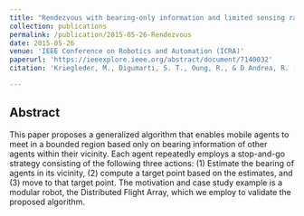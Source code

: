 ```yaml
---
title: "Rendezvous with bearing-only information and limited sensing range"
collection: publications
permalink: /publication/2015-05-26-Rendezvous
date: 2015-05-26
venue: 'IEEE Conference on Robotics and Automation (ICRA)'
paperurl: 'https://ieeexplore.ieee.org/abstract/document/7140032'
citation: 'Kriegleder, M., Digumarti, S. T., Oung, R., & D Andrea, R. (2015). &quot;Rendezvous with bearing-only information and limited sensing range.&quot; <i>IEEE Conference on Robotics and Automation</i>, 2015, pp. 5941-5947.'

---
```

## Abstract
This paper proposes a generalized algorithm that enables mobile agents to meet in a bounded region based only on bearing information of other agents within their vicinity. Each agent repeatedly employs a stop-and-go strategy consisting of the following three actions: (1) Estimate the bearing of agents in its vicinity, (2) compute a target point based on the estimates, and (3) move to that target point. The motivation and case study example is a modular robot, the Distributed Flight Array, which we employ to validate the proposed algorithm.
